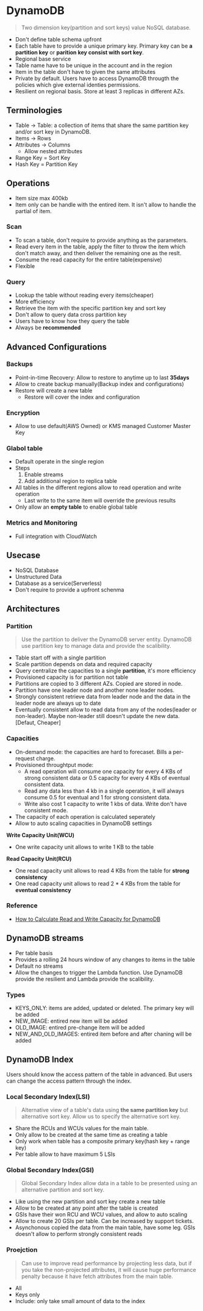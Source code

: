 # DynamoDB
> Two dimension key(partition and sort keys) value NoSQL database. 

* Don't define table schema upfront
* Each table have to provide a unique primary key. Primary key can be **a partition key** or **parition key consist with sort key**.
* Regional base service
* Table name have to be unique in the account and in the region
* Item in the table don't have to given the same attributes
* Private by default. Users have to access DynamoDB througth the policies which give external identies permissions.
* Resilient on regional basis. Store at least 3 replicas in different AZs.

## Terminologies
* Table -> Table: a collection of items that share the same partition key and/or sort key in DynamoDB.
* Items -> Rows
* Attributes -> Columns
  * Allow nested attributes
* Range Key = Sort Key
* Hash Key = Partition Key

## Operations
* Item size max 400kb
* Item only can be handle with the entired item. It isn't allow to handle the partial of item.

### Scan
* To scan a table, don't require to provide anything as the parameters.
* Read every item in the table, apply the filter to throw the item which don't match away, and then deliver the remaining one as the reslt.
* Consume the read capacity for the entire table(expensive)
* Flexible

### Query
* Lookup the table without reading every items(cheaper)
* More efficiency
* Retrieve the item with the specific partition key and sort key
* Don't allow to query data cross partition key
* Users have to know how they query the table
* Always be **recommended**

## Advanced Configurations
### Backups
* Point-in-time Recovery: Allow to restore to anytime up to last **35days**
* Allow to create backup manually(Backup index and configurations)
* Restore will create a new table
  * Restore will cover the index and configuration

### Encryption
* Allow to use default(AWS Owned) or KMS managed Customer Master Key

### Glabol table
* Default operate in the single region
* Steps
  1. Enable streams
  2. Add additional region to replica table
* All tables in the different regions allow to read operation and write operation
  * Last write to the same item will override the previous results
* Only allow an **empty table** to enable global table

### Metrics and Monitoring
* Full integration with CloudWatch

## Usecase
* NoSQL Database
* Unstructured Data
* Database as a service(Serverless)
* Don't require to provide a upfront schenma

## Architectures

### Partition
> Use the partition to deliver the DynamoDB server entity. DynamoDB use partition key to manage data and provide the scalibility.

* Table start off with a single partition
* Scale partition depends on data and required capacity
* Query centralize the capacities to a single **partition**, it's more efficiency
* Provisioned capacity is for partition not table
* Partitions are copied to 3 different AZs. Copied are stored in node.
* Partition have one leader node and another none leader nodes.
* Strongly consistent retrieve data from leader node and the data in the leader node are always up to date
* Eventually consistent allow to read data from any of the nodes(leader or non-leader). Maybe non-leader still doesn't update the new data. [Defaut, Cheaper]

### Capacities
* On-demand mode: the capacities are hard to forecaset. Bills a per-request charge.
* Provisioned throughtput mode:
  * A read operation will consume one capacity for every 4 KBs of strong consistent data or 0.5 capacity for every 4 KBs of eventual consistent data.
  * Read any data less than 4 kb in a single operation, it will always consume 0.5 for eventual and 1 for strong consistent data.
  * Write also cost 1 capacity to write 1 kbs of data. Write don't have consistent mode.
* The capacity of each operation is calculated seperately
* Allow to auto scaling capacities in DynamoDB settings

**Write Capacity Unit(WCU)**
* One write capacity unit allows to write 1 KB to the table

**Read Capacity Unit(RCU)**
* One read capacity unit allows to read 4 KBs from the table for **strong consistency**
* One read capacity unit allows to read 2 * 4 KBs from the table for **eventual consistency**

### Reference
* [How to Calculate Read and Write Capacity for DynamoDB](https://www2.linuxacademy.com/howtoguides/20310-how-to-calculate-read-and-write-capacity-for-dynamodb/)

## DynamoDB streams
* Per table basis
* Provides a rolling 24 hours window of any changes to items in the table
* Default no streams
* Allow the changes to trigger the Lambda function. Use DynamoDB provide the resilient and Lambda provide the scalibility.

### Types
* KEYS_ONLY: items are added, updated or deleted. The primary key will be added
* NEW_IMAGE: entired new item will be added
* OLD_IMAGE: entired pre-change item will be added
* NEW_AND_OLD_IMAGES: entired item before and after chaning will be added

## DynamoDB Index
Users should know the access pattern of the table in advanced. But users can change the access pattern through the index.

### Local Secondary Index(LSI)
> Alternative view of a table's data using **the same partition key** but alternative sort key. Allow us to specify the alternative sort key.

* Share the RCUs and WCUs values for the main table.
* Only allow to be created at the same time as creating a table
* Only work when table has a composite primary key(hash key + range key)
* Per table allow to have maximum 5 LSIs


### Global Secondary Index(GSI)
> Global Secondary Index allow data in a table to be presented using an alternative partition and sort key.

* Like using the new partition and sort key create a new table
* Allow to be created at any point after the table is created
* GSIs have their won RCU and WCU values, and allow to auto scaling
* Allow to create 20 GSIs per table. Can be increased by support tickets.
* Asynchonous copied the data from the main table, have some leg. GSIs doesn't allow to perform strongly consistent reads

### Proejction
> Can use to improve read performance by projecting less data, but if you take the non-projected attributes, it will cause huge performance penalty because it have fetch attributes from the main table.

* All
* Keys only
* Include: only take small amount of data to the index